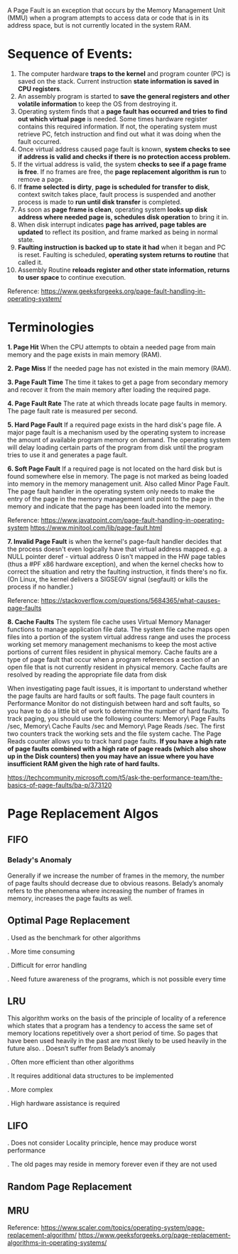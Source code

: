 A Page Fault is an exception that occurs by the Memory Management Unit (MMU) when a program attempts to access data or code that is in its address space, but is not currently located in the system RAM.

# Sequence of Events:

1. The computer hardware **traps to the kernel** and program counter (PC) is saved on the stack. Current instruction **state information is saved in CPU registers**.
2. An assembly program is started to **save the general registers and other volatile information** to keep the OS from destroying it.
3. Operating system finds that a **page fault has occurred and tries to find out which virtual page** is needed. Some times hardware register contains this required information. If not, the operating system must retrieve PC, fetch instruction and find out what it was doing when the fault occurred.
4. Once virtual address caused page fault is known, **system checks to see if address is valid and checks if there is no protection access problem.**
5. If the virtual address is valid, the system **checks to see if a page frame is free**. If no frames are free, the **page replacement algorithm is run** to remove a page.
6. If **frame selected is dirty**, **page is scheduled for transfer to disk**, context switch takes place, fault process is suspended and another process is made to **run until disk transfer** is completed.
7. As soon as **page frame is clean**, operating system **looks up disk address where needed page is, schedules disk operation** to bring it in.
8. When disk interrupt indicates **page has arrived, page tables are updated** to reflect its position, and frame marked as being in normal state.
9. **Faulting instruction is backed up to state it had** when it began and PC is reset. Faulting is scheduled, **operating system returns to routine** that called it.
10. Assembly Routine **reloads register and other state information, returns to user space** to continue execution.

Reference: https://www.geeksforgeeks.org/page-fault-handling-in-operating-system/

# Terminologies
**1. Page Hit** When the CPU attempts to obtain a needed page from main memory and the page exists in main memory (RAM).

**2. Page Miss** If the needed page has not existed in the main memory (RAM).

**3. Page Fault Time** The time it takes to get a page from secondary memory and recover it from the main memory after loading the required page.

**4. Page Fault Rate** The rate at which threads locate page faults in memory. The page fault rate is measured per second.

**5. Hard Page Fault** If a required page exists in the hard disk's page file. A major page fault is a mechanism used by the operating system to increase the amount of available program memory on demand. The operating system will delay loading certain parts of the program from disk until the program tries to use it and generates a page fault.

**6. Soft Page Fault** If a required page is not located on the hard disk but is found somewhere else in memory. The page is not marked as being loaded into memory in the memory management unit. Also called Minor Page Fault. The page fault handler in the operating system only needs to make the entry of the page in the memory management unit point to the page in the memory and indicate that the page has been loaded into the memory.

Reference: https://www.javatpoint.com/page-fault-handling-in-operating-system
https://www.minitool.com/lib/page-fault.html

**7. Invalid Page Fault** is when the kernel's page-fault handler decides that the process doesn't even logically have that virtual address mapped. e.g. a NULL pointer deref - virtual address 0 isn't mapped in the HW page tables (thus a #PF x86 hardware exception), and when the kernel checks how to correct the situation and retry the faulting instruction, it finds there's no fix. (On Linux, the kernel delivers a SIGSEGV signal (segfault) or kills the process if no handler.)

Reference: https://stackoverflow.com/questions/5684365/what-causes-page-faults

**8. Cache Faults** The system file cache uses Virtual Memory Manager functions to manage application file data.  The system file cache maps open files into a portion of the system virtual address range and uses the process working set memory management mechanisms to keep the most active portions of current files resident in physical memory.  Cache faults are a type of page fault that occur when a program references a section of an open file that is not currently resident in physical memory.  Cache faults are resolved by reading the appropriate file data from disk

When investigating page fault issues, it is important to understand whether the page faults are hard faults or soft faults.  The page fault counters in Performance Monitor do not distinguish between hard and soft faults, so you have to do a little bit of work to determine the number of hard faults.  To track paging, you should use the following counters: Memory\ Page Faults /sec, Memory\ Cache Faults /sec and Memory\ Page Reads /sec.  The first two counters track the working sets and the file system cache.  The Page Reads counter allows you to track hard page faults.  **If you have a high rate of page faults combined with a high rate of page reads (which also show up in the Disk counters) then you may have an issue where you have insufficient RAM given the high rate of hard faults.**

https://techcommunity.microsoft.com/t5/ask-the-performance-team/the-basics-of-page-faults/ba-p/373120

# Page Replacement Algos

## FIFO
### Belady's Anomaly
Generally if we increase the number of frames in the memory, the number of page faults should decrease due to obvious reasons. Belady’s anomaly refers to the phenomena where increasing the number of frames in memory, increases the page faults as well.

## Optimal Page Replacement
. Used as the benchmark for other algorithms

. More time consuming

. Difficult for error handling

. Need future awareness of the programs, which is not possible every time

## LRU
This algorithm works on the basis of the principle of locality of a reference which states that a program has a tendency to access the same set of memory locations repetitively over a short period of time. So pages that have been used heavily in the past are most likely to be used heavily in the future also.
. Doesn’t suffer from Belady’s anomaly

. Often more efficient than other algorithms

. It requires additional data structures to be implemented

. More complex

. High hardware assistance is required

## LIFO
. Does not consider Locality principle, hence may produce worst performance

. The old pages may reside in memory forever even if they are not used

## Random Page Replacement
## MRU

Reference: https://www.scaler.com/topics/operating-system/page-replacement-algorithm/
https://www.geeksforgeeks.org/page-replacement-algorithms-in-operating-systems/
